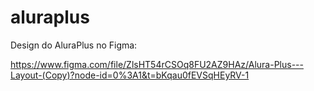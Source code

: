 # aluraplus

Design do AluraPlus no Figma:

https://www.figma.com/file/ZlsHT54rCSOq8FU2AZ9HAz/Alura-Plus---Layout-(Copy)?node-id=0%3A1&t=bKqau0fEVSqHEyRV-1

 
